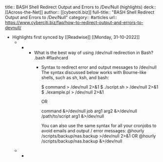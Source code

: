 title:: BASH Shell Redirect Output and Errors to /Dev/Null (highlights)
deck:: [[Across-the-Net]]
author:: [[cyberciti.biz]]
full-title:: "BASH Shell Redirect Output and Errors to /Dev/Null"
category:: #articles
url:: https://www.cyberciti.biz/faq/how-to-redirect-output-and-errors-to-devnull/

- Highlights first synced by [[Readwise]] [[Monday, 31-10-2022]]
	- -
		- What is the best way of using /dev/null redirection in Bash? .bash #flashcard
			- Syntax to redirect error and output messages to /dev/null
			  The syntax discussed below works with Bourne-like shells, such as sh, ksh, and bash:
			  
			  
			  $ command > /dev/null 2>&1
			  $ ./script.sh > /dev/null 2>&1
			  $ ./example.pl > /dev/null 2>&1
			  
			  
			  OR
			  
			  
			  command &>/dev/null
			  job arg1 arg2 &>/dev/null
			  /path/to/script arg1 &>/dev/null
			  
			  
			  You can also use the same syntax for all your cronjobs to avoid emails and output / error messages:
			  @hourly /scripts/backup/nas.backup >/dev/null 2>&1
			  OR
			  @hourly /scripts/backup/nas.backup &>/dev/null
	- -